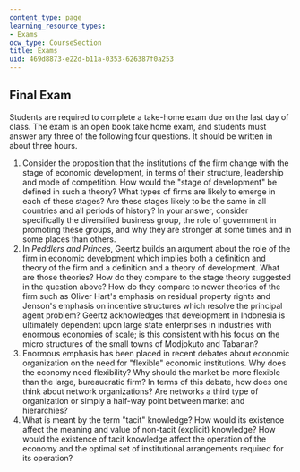 ```yaml
---
content_type: page
learning_resource_types:
- Exams
ocw_type: CourseSection
title: Exams
uid: 469d8873-e22d-b11a-0353-626387f0a253
---
```


Final Exam
----------

Students are required to complete a take-home exam due on the last day of class. The exam is an open book take home exam, and students must answer any three of the following four questions. It should be written in about three hours.

1.  Consider the proposition that the institutions of the firm change with the stage of economic development, in terms of their structure, leadership and mode of competition. How would the "stage of development" be defined in such a theory? What types of firms are likely to emerge in each of these stages? Are these stages likely to be the same in all countries and all periods of history? In your answer, consider specifically the diversified business group, the role of government in promoting these groups, and why they are stronger at some times and in some places than others.
2.  In _Peddlers and Princes_, Geertz builds an argument about the role of the firm in economic development which implies both a definition and theory of the firm and a definition and a theory of development. What are those theories? How do they compare to the stage theory suggested in the question above? How do they compare to newer theories of the firm such as Oliver Hart's emphasis on residual property rights and Jenson's emphasis on incentive structures which resolve the principal agent problem? Geertz acknowledges that development in Indonesia is ultimately dependent upon large state enterprises in industries with enormous economies of scale; is this consistent with his focus on the micro structures of the small towns of Modjokuto and Tabanan?
3.  Enormous emphasis has been placed in recent debates about economic organization on the need for "flexible" economic institutions. Why does the economy need flexibility? Why should the market be more flexible than the large, bureaucratic firm? In terms of this debate, how does one think about network organizations? Are networks a third type of organization or simply a half-way point between market and hierarchies?
4.  What is meant by the term "tacit" knowledge? How would its existence affect the meaning and value of non-tacit (explicit) knowledge? How would the existence of tacit knowledge affect the operation of the economy and the optimal set of institutional arrangements required for its operation?